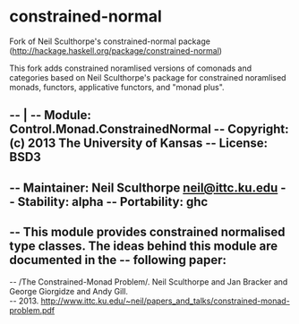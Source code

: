 constrained-normal
==================

Fork of Neil Sculthorpe's constrained-normal package (http://hackage.haskell.org/package/constrained-normal)

This fork adds constrained noramlised versions of comonads and categories based on Neil Sculthorpe's package
for constrained noramlised monads, functors, applicative functors, and "monad plus".


 -- |
 -- Module: Control.Monad.ConstrainedNormal
 -- Copyright: (c) 2013 The University of Kansas
 -- License: BSD3
 --
 -- Maintainer: Neil Sculthorpe <neil@ittc.ku.edu>
 -- Stability: alpha
 -- Portability: ghc
 --
 -- This module provides constrained normalised type classes.  The ideas behind this module are documented in the 
 -- following paper:
 --
 --   /The Constrained-Monad Problem/.  Neil Sculthorpe and Jan Bracker and George Giorgidze and Andy Gill.  
 -- 2013. <http://www.ittc.ku.edu/~neil/papers_and_talks/constrained-monad-problem.pdf>
